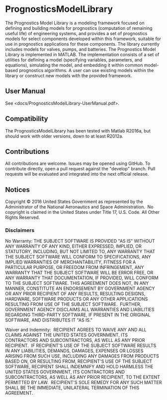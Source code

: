 # PrognosticsModelLibrary

The Prognostics Model Library is a modeling framework focused on defining and building models for prognostics (computation of remaining useful life) of engineering systems, and provides a set of prognostics models for select components developed within this framework, suitable for use in prognostics applications for these components. The library currently includes models for valves, pumps, and batteries. The Prognostics Model Library is implemented in MATLAB. The implementation consists of a set of utilities for defining a model (specifying variables, parameters, and equations), simulating the model, and embedding it within common model-based prognostics algorithms. A user can use existing models within the library or construct new models with the provided framework.

## User Manual

See <docs/PrognosticsModelLibrary-UserManual.pdf>.

## Compatibility

The PrognosticsModelLibrary has been tested with Matlab R2016a, but should work with older versions, down to at least R2012a.

## Contributions

All contributions are welcome. Issues may be opened using GitHub. To contribute directly, open a pull request against the "develop" branch. Pull requests will be evaluated and integrated into the next official release.

## Notices

Copyright © 2016 United States Government as represented by the Administrator of the National Aeronautics and Space Administration.  No copyright is claimed in the United States under Title 17, U.S. Code. All Other Rights Reserved.

### Disclaimers  

No Warranty: THE SUBJECT SOFTWARE IS PROVIDED "AS IS" WITHOUT ANY WARRANTY OF ANY KIND, EITHER EXPRESSED, IMPLIED, OR STATUTORY, INCLUDING, BUT NOT LIMITED TO, ANY WARRANTY THAT THE SUBJECT SOFTWARE WILL CONFORM TO SPECIFICATIONS, ANY IMPLIED WARRANTIES OF MERCHANTABILITY, FITNESS FOR A PARTICULAR PURPOSE, OR FREEDOM FROM INFRINGEMENT, ANY WARRANTY THAT THE SUBJECT SOFTWARE WILL BE ERROR FREE, OR ANY WARRANTY THAT DOCUMENTATION, IF PROVIDED, WILL CONFORM TO THE SUBJECT SOFTWARE. THIS AGREEMENT DOES NOT, IN ANY MANNER, CONSTITUTE AN ENDORSEMENT BY GOVERNMENT AGENCY OR ANY PRIOR RECIPIENT OF ANY RESULTS, RESULTING DESIGNS, HARDWARE, SOFTWARE PRODUCTS OR ANY OTHER APPLICATIONS RESULTING FROM USE OF THE SUBJECT SOFTWARE.  FURTHER, GOVERNMENT AGENCY DISCLAIMS ALL WARRANTIES AND LIABILITIES REGARDING THIRD-PARTY SOFTWARE, IF PRESENT IN THE ORIGINAL SOFTWARE, AND DISTRIBUTES IT "AS IS."

Waiver and Indemnity:  RECIPIENT AGREES TO WAIVE ANY AND ALL CLAIMS AGAINST THE UNITED STATES GOVERNMENT, ITS CONTRACTORS AND SUBCONTRACTORS, AS WELL AS ANY PRIOR RECIPIENT.  IF RECIPIENT'S USE OF THE SUBJECT SOFTWARE RESULTS IN ANY LIABILITIES, DEMANDS, DAMAGES, EXPENSES OR LOSSES ARISING FROM SUCH USE, INCLUDING ANY DAMAGES FROM PRODUCTS BASED ON, OR RESULTING FROM, RECIPIENT'S USE OF THE SUBJECT SOFTWARE, RECIPIENT SHALL INDEMNIFY AND HOLD HARMLESS THE UNITED STATES GOVERNMENT, ITS CONTRACTORS AND SUBCONTRACTORS, AS WELL AS ANY PRIOR RECIPIENT, TO THE EXTENT PERMITTED BY LAW.  RECIPIENT'S SOLE REMEDY FOR ANY SUCH MATTER SHALL BE THE IMMEDIATE, UNILATERAL TERMINATION OF THIS AGREEMENT.
